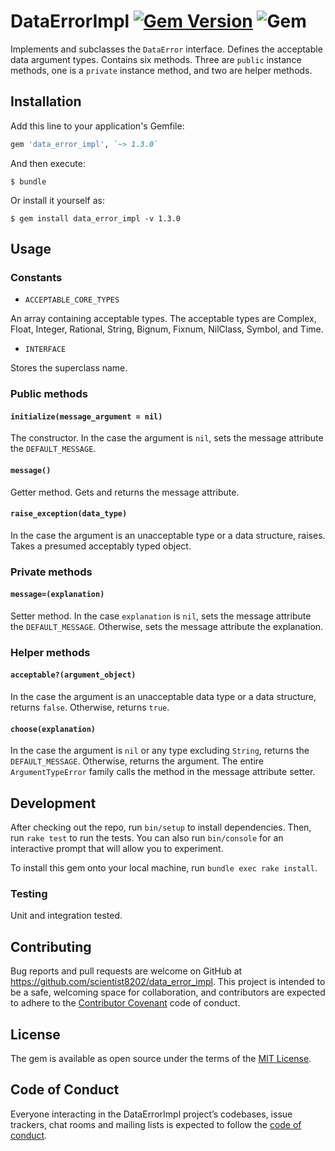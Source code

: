# DataErrorImpl [![Gem Version](https://badge.fury.io/rb/data_error_impl.svg)](https://badge.fury.io/rb/data_error_impl) ![Gem](https://img.shields.io/gem/dt/data_error_impl)

Implements and subclasses the `DataError` interface. Defines the acceptable data 
argument types. Contains six methods. Three are `public` instance methods, 
one is a `private` instance method, and two are helper methods.

## Installation

Add this line to your application's Gemfile:

```ruby
gem 'data_error_impl', `~> 1.3.0`
```

And then execute:

    $ bundle

Or install it yourself as:

    $ gem install data_error_impl -v 1.3.0

## Usage

### Constants

- `ACCEPTABLE_CORE_TYPES`

An array containing acceptable types. The acceptable types are 
Complex, Float, Integer, Rational, String, Bignum, Fixnum, NilClass, Symbol, 
and Time.

- `INTERFACE`

Stores the superclass name.

### Public methods

#### `initialize(message_argument = nil)`

The constructor. In the case the argument is `nil`, sets the message attribute 
the `DEFAULT_MESSAGE`.

#### `message()`

Getter method. Gets and returns the message attribute.

#### `raise_exception(data_type)`

In the case the argument is an unacceptable type or a data structure, raises.
Takes a presumed acceptably typed object.

### Private methods

#### `message=(explanation)`

Setter method. In the case `explanation` is `nil`, sets the message attribute the 
`DEFAULT_MESSAGE`. Otherwise, sets the message attribute the explanation.

### Helper methods

#### `acceptable?(argument_object)`

In the case the argument is an unacceptable data type or a data structure, returns 
`false`. Otherwise, returns `true`.

#### `choose(explanation)`

In the case the argument is `nil` or any type excluding `String`, returns the 
`DEFAULT_MESSAGE`. Otherwise, returns the argument. The entire 
`ArgumentTypeError` family calls the method in the message attribute setter.

## Development

After checking out the repo, run `bin/setup` to install dependencies. Then, run `rake test` to run the tests. You can also run `bin/console` for an interactive prompt that will allow you to experiment.

To install this gem onto your local machine, run `bundle exec rake install`.

### Testing

Unit and integration tested.

## Contributing

Bug reports and pull requests are welcome on GitHub at 
https://github.com/scientist8202/data_error_impl. This project is intended to 
be a safe, welcoming space for collaboration, and contributors are expected 
to adhere to the 
[Contributor Covenant](http://contributor-covenant.org) code of conduct.

## License

The gem is available as open source under the terms of the 
[MIT License](https://opensource.org/licenses/MIT).

## Code of Conduct

Everyone interacting in the DataErrorImpl project’s codebases, issue trackers, 
chat rooms and mailing lists is expected to follow the 
[code of conduct](https://github.com/scientist8202/data_error_impl/blob/master/CODE_OF_CONDUCT.md).
